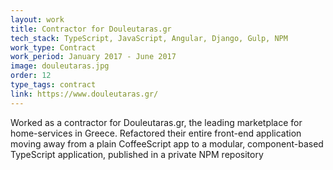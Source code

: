 ```yaml
---
layout: work
title: Contractor for Douleutaras.gr
tech_stack: TypeScript, JavaScript, Angular, Django, Gulp, NPM
work_type: Contract
work_period: January 2017 - June 2017
image: douleutaras.jpg
order: 12
type_tags: contract
link: https://www.douleutaras.gr/
---
```


Worked as a contractor for Douleutaras.gr, the leading marketplace for home-services in Greece. Refactored their entire front-end application moving away from a plain CoffeeScript app to a modular, component-based TypeScript application, published in a private NPM repository
